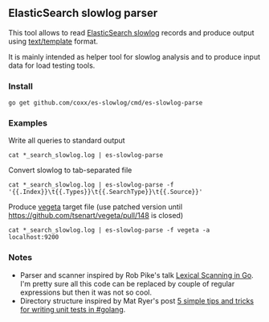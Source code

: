 ## ElasticSearch slowlog parser

This tool allows to read [ElasticSearch slowlog](https://www.elastic.co/guide/en/elasticsearch/reference/2.0/index-modules-slowlog.html) records and produce output using  [text/template](https://golang.org/pkg/text/template/) format.

It is mainly intended as helper tool for slowlog analysis and to produce input data for load testing tools.


### Install

```
go get github.com/coxx/es-slowlog/cmd/es-slowlog-parse
```


### Examples

Write all queries to standard output
```
cat *_search_slowlog.log | es-slowlog-parse
```

Convert slowlog to tab-separated file
```
cat *_search_slowlog.log | es-slowlog-parse -f '{{.Index}}\t{{.Types}}\t{{.SearchType}}\t{{.Source}}'
```

Produce [vegeta](https://github.com/coxx/vegeta) target file (use patched version until https://github.com/tsenart/vegeta/pull/148 is closed)
```
cat *_search_slowlog.log | es-slowlog-parse -f vegeta -a localhost:9200
```


### Notes

* Parser and scanner inspired by Rob Pike's talk [Lexical Scanning in Go](http://www.youtube.com/watch?v=HxaD_trXwRE). I'm pretty sure all this code can be replaced by couple of regular expressions but then it was not so cool.
* Directory structure inspired by Mat Ryer's post [5 simple tips and tricks for writing unit tests in #golang](https://medium.com/@matryer/5-simple-tips-and-tricks-for-writing-unit-tests-in-golang-619653f90742).
